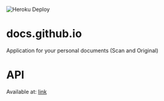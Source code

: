 ![Heroku Deploy](https://github.com/romutchio/docs.github.io/workflows/Heroku%20Deploy/badge.svg)

# docs.github.io
Application for your personal documents (Scan and Original)


# API
Available at: [link](https://docs-io.herokuapp.com/greeting)
